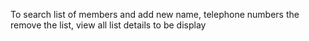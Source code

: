 To search list of members and add new name, telephone numbers the remove the list, view all list details to be display